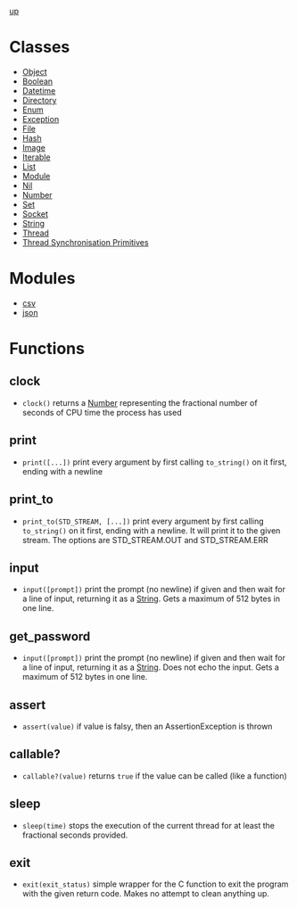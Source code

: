 [up](../index.md)

# Classes

- [Object](object.md)
- [Boolean](boolean.md)
- [Datetime](datetime.md)
- [Directory](directory.md)
- [Enum](enum.md)
- [Exception](exception.md)
- [File](file.md)
- [Hash](hash.md)
- [Image](image.md)
- [Iterable](iterable.md)
- [List](list.md)
- [Module](module.md)
- [Nil](nil.md)
- [Number](number.md)
- [Set](set.md)
- [Socket](socket.md)
- [String](string.md)
- [Thread](thread.md)
- [Thread Synchronisation Primitives](thread_synchronisation.md)

# Modules
- [csv](csv.md)
- [json](json.md)

# Functions
## clock
- `clock()` returns a [Number](number.md) representing the fractional number of seconds of CPU time the process has used

## print
- `print([...])` print every argument by first calling `to_string()` on it first, ending with a newline

## print_to
- `print_to(STD_STREAM, [...])` print every argument by first calling `to_string()` on it first, ending with a newline.  It will print it to the given stream.  The options are STD_STREAM.OUT and STD_STREAM.ERR

## input
- `input([prompt])` print the prompt (no newline) if given and then wait for a line of input, returning it as a [String](string.md).  Gets a maximum of 512 bytes in one line.

## get_password
- `input([prompt])` print the prompt (no newline) if given and then wait for a line of input, returning it as a [String](string.md).  Does not echo the input.  Gets a maximum of 512 bytes in one line.

## assert
- `assert(value)` if value is falsy, then an AssertionException is thrown

## callable?
- `callable?(value)` returns `true` if the value can be called (like a function)

## sleep
- `sleep(time)` stops the execution of the current thread for at least the fractional seconds provided.

## exit
- `exit(exit_status)` simple wrapper for the C function to exit the program with the given return code.  Makes no attempt to clean anything up.
